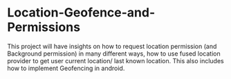 # Location-Geofence-and-Permissions
This project will have insights on how to request location permission (and Background permission) in many different ways, how to use fused location provider to get user current location/ last known location. This also includes how to implement Geofencing in android.
